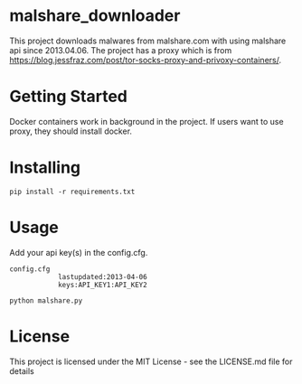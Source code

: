 # malshare_downloader

This project downloads malwares from malshare.com with using malshare api since 2013.04.06. The project has a proxy which is from https://blog.jessfraz.com/post/tor-socks-proxy-and-privoxy-containers/.   

# Getting Started

Docker containers work in background in the project. If users want to use proxy, they should install docker.

# Installing 

```
pip install -r requirements.txt
```
# Usage

Add your api key(s) in the config.cfg.
```
config.cfg
            lastupdated:2013-04-06
            keys:API_KEY1:API_KEY2
```
```
python malshare.py
```

# License

This project is licensed under the MIT License - see the LICENSE.md file for details
